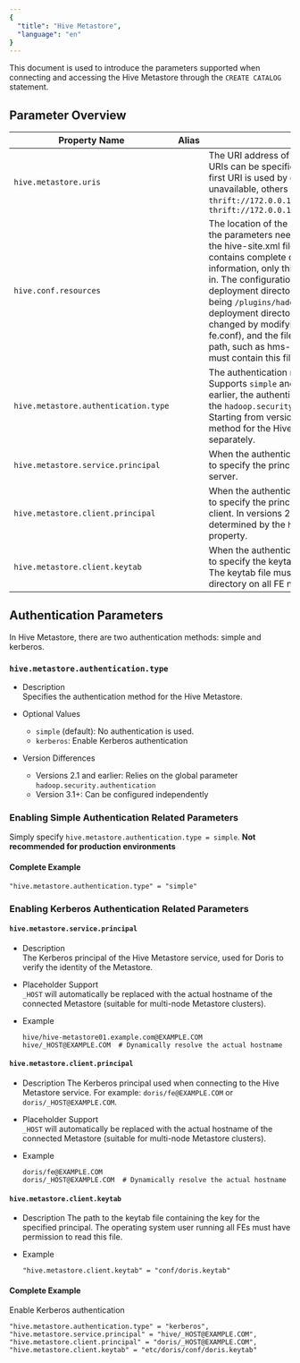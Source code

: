 ```yaml
---
{
  "title": "Hive Metastore",
  "language": "en"
}
---
```


This document is used to introduce the parameters supported when connecting and accessing the Hive Metastore through the `CREATE CATALOG` statement.
## Parameter Overview
| Property Name                         | Alias | Description                                                                                                                                                                                                                                 | Default | Required |
|--------------------------------------|---|-------------------------------------------------------------------------------------------------------------------------------------------------------------------------------------------------------------------------------------------|--------|------|
| `hive.metastore.uris`                | | The URI address of the Hive Metastore. Multiple URIs can be specified, separated by commas. The first URI is used by default, and if the first URI is unavailable, others will be tried. For example: `thrift://172.0.0.1:9083` or `thrift://172.0.0.1:9083,thrift://172.0.0.2:9083` | None   | Yes  |
| `hive.conf.resources`                | | The location of the hive-site.xml file, used to load the parameters needed to connect to HMS from the hive-site.xml file. If the hive-site.xml file contains complete connection parameter information, only this parameter needs to be filled in. The configuration file must be placed in the FE deployment directory, with the default directory being `/plugins/hadoop_conf/` under the deployment directory (the default path can be changed by modifying `hadoop_config_dir` in fe.conf), and the file location needs to be a relative path, such as hms-1/hive-site.xml. All FE nodes must contain this file. | Empty  | No   |
| `hive.metastore.authentication.type` | | The authentication method for the Hive Metastore. Supports `simple` and `kerberos`. In versions 2.1 and earlier, the authentication method is determined by the `hadoop.security.authentication` property. Starting from version 3.0, the authentication method for the Hive Metastore can be specified separately. | simple | No   |
| `hive.metastore.service.principal`   | | When the authentication method is kerberos, used to specify the principal of the Hive Metastore server.                                                                                                                                                                                     | Empty  | No   |
| `hive.metastore.client.principal`    | | When the authentication method is kerberos, used to specify the principal of the Hive Metastore client. In versions 2.1 and earlier, this parameter is determined by the `hadoop.kerberos.principal` property.                                                                                                                                    | Empty  | No   |
| `hive.metastore.client.keytab`       | | When the authentication method is kerberos, used to specify the keytab of the Hive Metastore client. The keytab file must be placed in the same directory on all FE nodes.                                                                                                                                                          | Empty  | No   |

## Authentication Parameters
In Hive Metastore, there are two authentication methods: simple and kerberos.

### `hive.metastore.authentication.type`

- Description  
    Specifies the authentication method for the Hive Metastore.

- Optional Values
    - `simple` (default): No authentication is used.
    - `kerberos`: Enable Kerberos authentication

- Version Differences
    - Versions 2.1 and earlier: Relies on the global parameter `hadoop.security.authentication`
    - Version 3.1+: Can be configured independently

### Enabling Simple Authentication Related Parameters
Simply specify `hive.metastore.authentication.type = simple`. **Not recommended for production environments**

#### Complete Example
```plaintext
"hive.metastore.authentication.type" = "simple"
```

### Enabling Kerberos Authentication Related Parameters

#### `hive.metastore.service.principal`
- Description  
    The Kerberos principal of the Hive Metastore service, used for Doris to verify the identity of the Metastore.

- Placeholder Support  
    `_HOST` will automatically be replaced with the actual hostname of the connected Metastore (suitable for multi-node Metastore clusters).

- Example
    ```plaintext
    hive/hive-metastore01.example.com@EXAMPLE.COM
    hive/_HOST@EXAMPLE.COM  # Dynamically resolve the actual hostname
    ```

#### `hive.metastore.client.principal`
- Description
    The Kerberos principal used when connecting to the Hive Metastore service. For example: `doris/fe@EXAMPLE.COM` or `doris/_HOST@EXAMPLE.COM`.

- Placeholder Support  
    `_HOST` will automatically be replaced with the actual hostname of the connected Metastore (suitable for multi-node Metastore clusters).

- Example
    ```plaintext
    doris/fe@EXAMPLE.COM
    doris/_HOST@EXAMPLE.COM  # Dynamically resolve the actual hostname
    ```

#### `hive.metastore.client.keytab`
- Description
    The path to the keytab file containing the key for the specified principal. The operating system user running all FEs must have permission to read this file.

- Example
    ```plaintext
    "hive.metastore.client.keytab" = "conf/doris.keytab"
    ```

#### Complete Example  

Enable Kerberos authentication

```plaintext
"hive.metastore.authentication.type" = "kerberos",
"hive.metastore.service.principal" = "hive/_HOST@EXAMPLE.COM",
"hive.metastore.client.principal" = "doris/_HOST@EXAMPLE.COM",
"hive.metastore.client.keytab" = "etc/doris/conf/doris.keytab"
```
